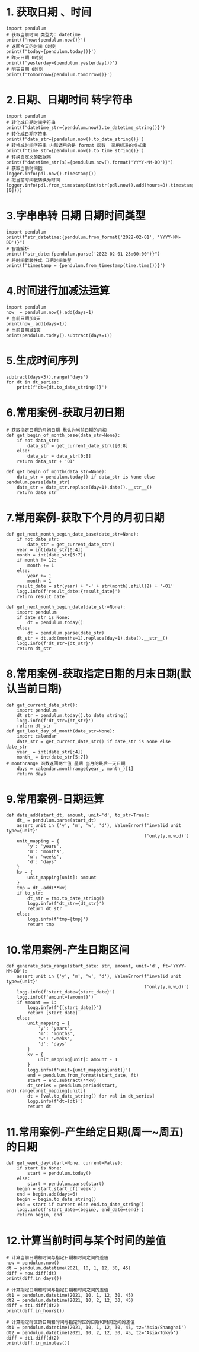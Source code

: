 # 1. 获取日期 、时间

    import pendulum
    # 获取当前时间 类型为: datetime
    print(f'now:{pendulum.now()}')
    # 返回今天的时间 0时刻
    print(f'today={pendulum.today()}')
    # 昨天日期 0时刻
    print(f'yesterday={pendulum.yesterday()}')
    # 明天日期 0时刻
    print(f'tomorrow={pendulum.tomorrow()}')

# 2.日期、日期时间 转字符串

    import pendulum
    # 转化成日期时间字符串
    print(f'datetime_str={pendulum.now().to_datetime_string()}')
    # 转化成日期字符串
    print(f'date_str={pendulum.now().to_date_string()}')
    # 转换成时间字符串 内部调用的是 format 函数  采用标准的格式串
    print(f'time_str={pendulum.now().to_time_string()}')
    # 转换自定义的数据串
    print(f"datetime_str(s)={pendulum.now().format('YYYY-MM-DD')}")
    # 获取当前时间戳
    logger.info(pdl.now().timestamp())
    # 把当前时间戳转换为时间
    logger.info(pdl.from_timestamp(int(str(pdl.now().add(hours=8).timestamp()).split('.')[0])))

# 3.字串串转 日期 日期时间类型

    import pendulum
    print(f"str_datetime:{pendulum.from_format('2022-02-01', 'YYYY-MM-DD')}")
    # 智能解析
    print(f"str_date:{pendulum.parse('2022-02-01 23:00:00')}")
    # 将时间戳装换成 日期时间类型
    print(f'timestamp = {pendulum.from_timestamp(time.time())}')

# 4.时间进行加减法运算

    import pendulum
    now_ = pendulum.now().add(days=1)
    # 当前日期加1天
    print(now_.add(days=1))
    # 当前日期减1天
    print(pendulum.today().subtract(days=1))

# 5.生成时间序列

    subtract(days=3)).range('days')
    for dt in dt_series:
        print(f'dt={dt.to_date_string()}')

# 6.常用案例-获取月初日期

    # 获取指定日期的月初日期 默认为当前日期的月初
    def get_begin_of_month_base(data_str=None):
        if not data_str:
            data_str = get_current_date_str()[0:8]
        else:
            data_str = data_str[0:8]
        return data_str + '01'
    
    def get_begin_of_month(data_str=None):
        data_str = pendulum.today() if data_str is None else pendulum.parse(data_str)
        date_str = data_str.replace(day=1).date().__str__()
        return date_str

# 7.常用案例-获取下个月的月初日期

    def get_next_month_begin_date_base(date_str=None):
        if not date_str:
            date_str = get_current_date_str()
        year = int(date_str[0:4])
        month = int(date_str[5:7])
        if month != 12:
            month += 1
        else:
            year += 1
            month = 1
        result_date = str(year) + '-' + str(month).zfill(2) + '-01'
        logg.info(f'result_date:{result_date}')
        return result_date
    
    def get_next_month_begin_date(date_str=None):
        import pendulum
        if date_str is None:
            dt = pendulum.today()
        else:
            dt = pendulum.parse(date_str)
        dt_str = dt.add(months=1).replace(day=1).date().__str__()
        logg.info(f'dt_str={dt_str}')
        return dt_str

# 8.常用案例-获取指定日期的月末日期(默认当前日期)

    def get_current_date_str():
        import pendulum
        dt_str = pendulum.today().to_date_string()
        logg.info(f'dt_str={dt_str}')
        return dt_str
    def get_last_day_of_month(date_str=None):
        import calendar
        date_str = get_current_date_str() if date_str is None else date_str
        year_ = int(date_str[:4])
        month_ = int(date_str[5:7])
    # monthrange 函数返回两个值 星期 当月的最后一天日期
        days = calendar.monthrange(year_, month_)[1]
        return days

# 9.常用案例-日期运算

    def date_add(start_dt, amount, unit='d', to_str=True):
        dt_ = pendulum.parse(start_dt)
        assert unit in ('y', 'm', 'w', 'd'), ValueError(f'invalid unit type={unit}'
                                                        f'only(y,m,w,d)')
        unit_mapping = {
            'y': 'years',
            'm': 'months',
            'w': 'weeks',
            'd': 'days'
        }
        kv = {
            unit_mapping[unit]: amount
        }
        tmp = dt_.add(**kv)
        if to_str:
            dt_str = tmp.to_date_string()
            logg.info(f'dt_str={dt_str}')
            return dt_str
        else:
            logg.info(f'tmp={tmp}')
            return tmp

# 10.常用案例-产生日期区间

    def generate_data_range(start_date: str, amount, unit='d', ft='YYYY-MM-DD'):
        assert unit in ('y', 'm', 'w', 'd'), ValueError(f'invalid unit type={unit}'
                                                        f'only(y,m,w,d)')
        logg.info(f'start_date={start_date}')
        logg.info(f'amount={amount}')
        if amount == 1:
            logg.info(f'{[start_date]}')
            return [start_date]
        else:
            unit_mapping = {
                'y': 'years',
                'm': 'months',
                'w': 'weeks',
                'd': 'days'
            }
            kv = {
                unit_mapping[unit]: amount - 1
            }
            logg.info(f'unit={unit_mapping[unit]}')
            end = pendulum.from_format(start_date, ft)
            start = end.subtract(**kv)
            dt_series = pendulum.period(start, end).range(unit_mapping[unit])
            dt = [val.to_date_string() for val in dt_series]
            logg.info(f'dt={dt}')
            return dt

# 11.常用案例-产生给定日期(周一~周五)的日期

    def get_week_day(start=None, current=False):
        if start is None:
            start = pendulum.today()
        else:
            start = pendulum.parse(start)
        begin = start.start_of('week')
        end = begin.add(days=6)
        begin = begin.to_date_string()
        end = start if current else end.to_date_string()
        logg.info(f'start_date={begin}, end_date={end}')
        return begin, end

# 12.计算当前时间与某个时间的差值

```
# 计算当前日期和时间与指定日期和时间之间的差值
now = pendulum.now()
dt = pendulum.datetime(2021, 10, 1, 12, 30, 45)
diff = now.diff(dt)
print(diff.in_days())

# 计算指定日期和时间与指定日期和时间之间的差值
dt1 = pendulum.datetime(2021, 10, 1, 12, 30, 45)
dt2 = pendulum.datetime(2021, 10, 2, 12, 30, 45)
diff = dt1.diff(dt2)
print(diff.in_hours())

# 计算指定时区的日期和时间与指定时区的日期和时间之间的差值
dt1 = pendulum.datetime(2021, 10, 1, 12, 30, 45, tz='Asia/Shanghai')
dt2 = pendulum.datetime(2021, 10, 2, 12, 30, 45, tz='Asia/Tokyo')
diff = dt1.diff(dt2)
print(diff.in_minutes())
```